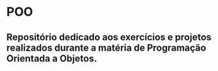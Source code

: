 # POO

## Repositório dedicado aos exercícios e projetos realizados durante a matéria de Programação Orientada a Objetos.
